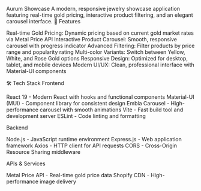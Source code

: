 Aurum Showcase
A modern, responsive jewelry showcase application featuring real-time gold pricing, interactive product filtering, and an elegant carousel interface.
🌟 Features

Real-time Gold Pricing: Dynamic pricing based on current gold market rates via Metal Price API
Interactive Product Carousel: Smooth, responsive carousel with progress indicator
Advanced Filtering: Filter products by price range and popularity rating
Multi-color Variants: Switch between Yellow, White, and Rose Gold options
Responsive Design: Optimized for desktop, tablet, and mobile devices
Modern UI/UX: Clean, professional interface with Material-UI components

🛠️ Tech Stack
Frontend

React 19 - Modern React with hooks and functional components
Material-UI (MUI) - Component library for consistent design
Embla Carousel - High-performance carousel with smooth animations
Vite - Fast build tool and development server
ESLint - Code linting and formatting

Backend

Node.js - JavaScript runtime environment
Express.js - Web application framework
Axios - HTTP client for API requests
CORS - Cross-Origin Resource Sharing middleware

APIs & Services

Metal Price API - Real-time gold price data
Shopify CDN - High-performance image delivery
